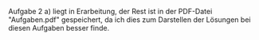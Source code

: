 Aufgabe 2 a) liegt in Erarbeitung, der Rest ist in der PDF-Datei "Aufgaben.pdf" gespeichert, da ich dies 
zum Darstellen der Lösungen bei diesen Aufgaben besser finde.

